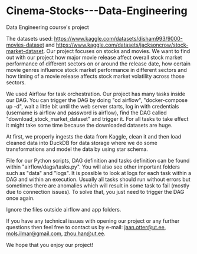 # Cinema-Stocks---Data-Engineering
Data Engineering course's project

The datasets used: https://www.kaggle.com/datasets/disham993/9000-movies-dataset and https://www.kaggle.com/datasets/jacksoncrow/stock-market-dataset. Our project focuses on stocks and movies. We want to find out with our project how major movie release affect overall stock market performance of different sectors on or around the release date, how certain movie genres influence stock market performance in different sectors and how timing of a movie release affects stock market volatility across those sectors.  

We used Airflow for task orchestration. Our project has many tasks inside our DAG. You can trigger the DAG by doing "cd airflow", "docker-compose up -d", wait a little bit until the web server starts, log in with credentials (username is airflow and password is airflow), find the DAG called "download_stock_market_dataset" and trigger it. For all tasks to take effect it might take some time because the downloaded datasets are huge. 

At first, we properly ingests the data from Kaggle, clean it and then load cleaned data into DuckDB for data storage where we do some transformations and model the data by using star schema. 

File for our Python scripts, DAG definition and tasks definition can be found within "airflow/dags/tasks.py". You will also see other important folders such as "data" and "logs". It is possible to look at logs for each task within a DAG and within an execution. Usually all tasks should run without errors but sometimes there are anomalies which will result in some task to fail (mostly due to connection issues). To solve that, you just need to trigger the DAG once again. 

Ignore the files outside airflow and app folders.

If you have any technical issues with opening our project or any further questions then feel free to contact us by e-mail: jaan.otter@ut.ee, mols.ilmar@gmail.com, zhou.han@ut.ee.

We hope that you enjoy our project!








